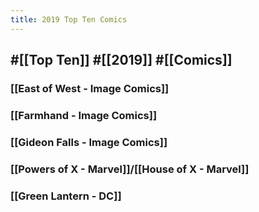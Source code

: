 ```yaml
---
title: 2019 Top Ten Comics
---
```


## #[[Top Ten]] #[[2019]] #[[Comics]]
### [[East of West - Image Comics]]

### [[Farmhand - Image Comics]]

### [[Gideon Falls - Image Comics]]

### [[Powers of X - Marvel]]/[[House of X - Marvel]]

### [[Green Lantern - DC]]
